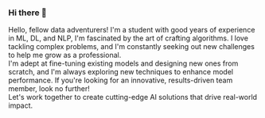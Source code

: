 ### Hi there 👋

<!--
**gigDevelopment10/gigDevelopment10** is a ✨ _special_ ✨ repository because its `README.md` (this file) appears on your GitHub profile.

Here are some ideas to get you started:

- 🔭 I’m currently working on ...
- 🌱 I’m currently learning ...
- 👯 I’m looking to collaborate on ...
- 🤔 I’m looking for help with ...
- 💬 Ask me about ...
- 📫 How to reach me: ...
- 😄 Pronouns: ...
- ⚡ Fun fact: ...
-->


Hello, fellow data adventurers! 
    I'm a student with good years of experience in ML, DL, and NLP, I'm fascinated by the art of crafting algorithms. I love tackling complex problems, and I'm constantly seeking out new challenges to help me grow as a professional. <br>
    I'm adept at fine-tuning existing models and designing new ones from scratch, and I'm always exploring new techniques to enhance model performance. If you're looking for an innovative, results-driven team member, look no further! <br>
    Let's work together to create cutting-edge AI solutions that drive real-world impact.

